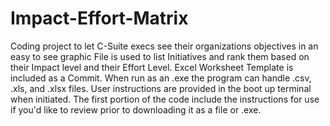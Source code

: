 # Impact-Effort-Matrix
Coding project to let C-Suite execs see their organizations objectives in an easy to see graphic
File is used to list Initiatives and rank them based on their Impact level and their Effort Level.
Excel Worksheet Template is included as a Commit.
When run as an .exe the program can handle .csv, .xls, and .xlsx files.
User instructions are provided in the boot up terminal when initiated.
The first portion of the code include the instructions for use if you'd like to review prior to downloading it as a file or .exe.
